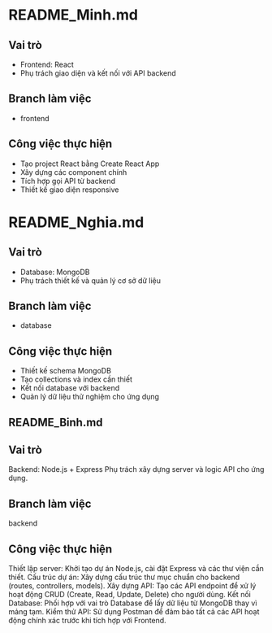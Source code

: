 # README_Minh.md
## Vai trò
- Frontend: React
- Phụ trách giao diện và kết nối với API backend
## Branch làm việc
- frontend
## Công việc thực hiện
- Tạo project React bằng Create React App
- Xây dựng các component chính
- Tích hợp gọi API từ backend
- Thiết kế giao diện responsive

# README_Nghia.md
## Vai trò
- Database: MongoDB
- Phụ trách thiết kế và quản lý cơ sở dữ liệu
## Branch làm việc
- database
## Công việc thực hiện
- Thiết kế schema MongoDB
- Tạo collections và index cần thiết
- Kết nối database với backend
- Quản lý dữ liệu thử nghiệm cho ứng dụng

## README_Binh.md
## Vai trò
Backend: Node.js + Express
Phụ trách xây dựng server và logic API cho ứng dụng.
## Branch làm việc
backend
## Công việc thực hiện
Thiết lập server: Khởi tạo dự án Node.js, cài đặt Express và các thư viện cần thiết.
Cấu trúc dự án: Xây dựng cấu trúc thư mục chuẩn cho backend (routes, controllers, models).
Xây dựng API: Tạo các API endpoint để xử lý hoạt động CRUD (Create, Read, Update, Delete) cho người dùng.
Kết nối Database: Phối hợp với vai trò Database để lấy dữ liệu từ MongoDB thay vì mảng tạm.
Kiểm thử API: Sử dụng Postman để đảm bảo tất cả các API hoạt động chính xác trước khi tích hợp với Frontend.
